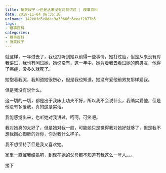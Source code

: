 ```yaml
---
title: 搞笑段子->但是从来没有对我讲过 | 糗事百科
date: 2019-11-04 06:36:18
urlname: 142e0fd5e8dac9a30666b5eeaf2077b5
tags: 
- 糗事百科
categories:
- 糗事百科
- 搞笑段子
---
```

就这样，一年过去了，我也打听到她以前得一些事情，她打过胎，但是从来没有对我讲过，我也有问过她，她说没有，这一年中，她背着我去看过她的前男友，他得了癌症，没多久就死了。

她抱着我哭，我知道她很伤心，但是我也知道，她没有爱他前男友那样爱我。

但是我没有说什么。

这一切的一切，都是出于我床上功夫不好，所以我不会说什么，我确实爱他，但是他没有多爱我，真的这是实话。

我能感觉出来，也听她对我讲过，呵呵，可笑吧。

我对她真的太好了，但是她对我一般，可能她只是觉得我对她好就够了，但是我不想我掏心掏肺的对你，你对我什么样子。

我不想坚持了但是我又喜欢她。

家里一直催我结婚吧，到现在她的父母都不知道有我这么一号人。。。

接下



